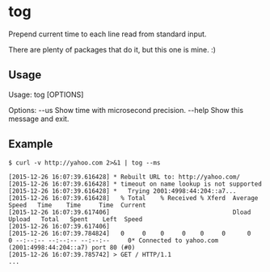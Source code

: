 # tog

Prepend current time to each line read from standard input.

There are plenty of packages that do it, but this one is mine. :)

## Usage

Usage: tog [OPTIONS]

Options:
  --us    Show time with microsecond precision.
  --help  Show this message and exit.

## Example

    $ curl -v http://yahoo.com 2>&1 | tog --ms

    [2015-12-26 16:07:39.616428] * Rebuilt URL to: http://yahoo.com/
    [2015-12-26 16:07:39.616428] * timeout on name lookup is not supported
    [2015-12-26 16:07:39.616428] *   Trying 2001:4998:44:204::a7...
    [2015-12-26 16:07:39.616428]   % Total    % Received % Xferd  Average Speed   Time    Time     Time  Current
    [2015-12-26 16:07:39.617406]                                  Dload  Upload   Total   Spent    Left  Speed
    [2015-12-26 16:07:39.617406] 
    [2015-12-26 16:07:39.784824]   0     0    0     0    0     0      0      0 --:--:-- --:--:-- --:--:--     0* Connected to yahoo.com (2001:4998:44:204::a7) port 80 (#0)
    [2015-12-26 16:07:39.785742] > GET / HTTP/1.1
    ...
